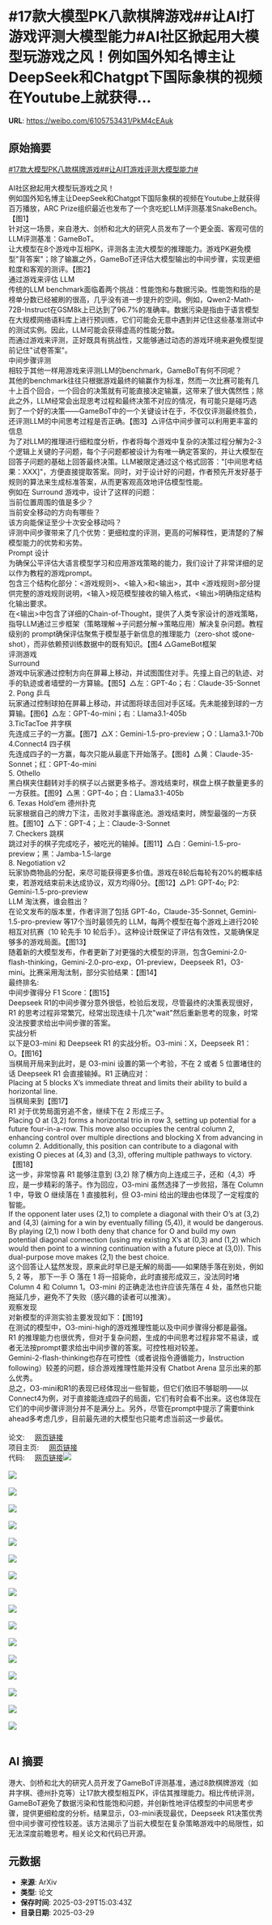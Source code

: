 # #17款大模型PK八款棋牌游戏##让AI打游戏评测大模型能力#AI社区掀起用大模型玩游戏之风！例如国外知名博主让DeepSeek和Chatgpt下国际象棋的视频在Youtube上就获得...

**URL**: https://weibo.com/6105753431/PkM4cEAuk

## 原始摘要

<a href="https://m.weibo.cn/search?containerid=231522type%3D1%26t%3D10%26q%3D%2317%E6%AC%BE%E5%A4%A7%E6%A8%A1%E5%9E%8BPK%E5%85%AB%E6%AC%BE%E6%A3%8B%E7%89%8C%E6%B8%B8%E6%88%8F%23&amp;extparam=%2317%E6%AC%BE%E5%A4%A7%E6%A8%A1%E5%9E%8BPK%E5%85%AB%E6%AC%BE%E6%A3%8B%E7%89%8C%E6%B8%B8%E6%88%8F%23" data-hide=""><span class="surl-text">#17款大模型PK八款棋牌游戏#</span></a><a href="https://m.weibo.cn/search?containerid=231522type%3D1%26t%3D10%26q%3D%23%E8%AE%A9AI%E6%89%93%E6%B8%B8%E6%88%8F%E8%AF%84%E6%B5%8B%E5%A4%A7%E6%A8%A1%E5%9E%8B%E8%83%BD%E5%8A%9B%23&amp;extparam=%23%E8%AE%A9AI%E6%89%93%E6%B8%B8%E6%88%8F%E8%AF%84%E6%B5%8B%E5%A4%A7%E6%A8%A1%E5%9E%8B%E8%83%BD%E5%8A%9B%23" data-hide=""><span class="surl-text">#让AI打游戏评测大模型能力#</span></a><br><br>AI社区掀起用大模型玩游戏之风！<br>例如国外知名博主让DeepSeek和Chatgpt下国际象棋的视频在Youtube上就获得百万播放，ARC Prize组织最近也发布了一个贪吃蛇LLM评测基准SnakeBench。【图1】<br>针对这一场景，来自港大、剑桥和北大的研究人员发布了一个更全面、客观可信的LLM评测基准：GameBoT。<br>让大模型在8个游戏中互相PK，评测各主流大模型的推理能力。游戏PK避免模型"背答案"；除了输赢之外，GameBoT还评估大模型输出的中间步骤，实现更细粒度和客观的测评。【图2】<br>通过游戏来评估 LLM<br>传统的LLM benchmark面临着两个挑战：性能饱和与数据污染。性能饱和指的是榜单分数已经被刷的很高，几乎没有进一步提升的空间。例如，Qwen2-Math-72B-Instruct在GSM8k上已达到了96.7%的准确率。数据污染是指由于语言模型在大规模网络语料库上进行预训练，它们可能会无意中遇到并记住这些基准测试中的测试实例。因此，LLM可能会获得虚高的性能分数。<br>而通过游戏来评测，正好既具有挑战性，又能够通过动态的游戏环境来避免模型提前记住"试卷答案"。<br>中间步骤评测<br>相较于其他一样用游戏来评测LLM的benchmark，GameBoT有何不同呢？<br>其他的benchmark往往只根据游戏最终的输赢作为标准，然而一次比赛可能有几十上百个回合，一个回合的决策就有可能直接决定输赢，这带来了很大偶然性；除此之外，LLM经常会出现思考过程和最终决策不对应的情况，有可能只是碰巧选到了一个好的决策——GameBoT中的一个关键设计在于，不仅仅评测最终胜负，还评测LLM的中间思考过程是否正确。【图3】△评估中间步骤可以利用更丰富的信息<br>为了对LLM的推理进行细粒度分析，作者将每个游戏中复杂的决策过程分解为2-3个逻辑上关键的子问题，每个子问题都被设计为有唯一确定答案的，并让大模型在回答子问题的基础上回答最终决策。LLM被限定通过这个格式回答："[中间思考结果：XXX]"，方便直接提取答案。同时，对于设计好的问题，作者预先开发好基于规则的算法来生成标准答案，从而更客观高效地评估模型性能。<br>例如在 Surround 游戏中，设计了这样的问题：<br>当前位置周围的值是多少？<br>当前安全移动的方向有哪些？<br>该方向能保证至少十次安全移动吗？<br>评测中间步骤带来了几个优势：更细粒度的评测，更高的可解释性，更清楚的了解模型能力的优势和劣势。<br>Prompt 设计<br>为确保公平评估大语言模型学习和应用游戏策略的能力，我们设计了非常详细的足以作为教程的游戏prompt。<br>包含三个结构化部分：&lt;游戏规则&gt;、&lt;输入&gt;和&lt;输出&gt;，其中 &lt;游戏规则&gt;部分提供完整的游戏规则说明，&lt;输入&gt;规范模型接收的输入格式，&lt;输出&gt;明确指定结构化输出要求。<br>在&lt;输出&gt;中包含了详细的Chain-of-Thought，提供了人类专家设计的游戏策略，指导LLM通过三步框架（策略理解→子问题分解→策略应用）解决复杂问题。教程级别的 prompt确保评估聚焦于模型基于新信息的推理能力（zero-shot 或one-shot），而非依赖预训练数据中的既有知识。【图4 △GameBot框架<br>评测游戏<br>Surround<br>游戏中玩家通过控制方向在屏幕上移动，并试图围住对手。先撞上自己的轨迹、对手的轨迹或者墙壁的一方算输。【图5】△左：GPT-4o；右：Claude-35-Sonnet<br>2. Pong 乒乓<br>玩家通过控制球拍在屏幕上移动，并试图将球击回对手区域。先未能接到球的一方算输。【图6】△左：GPT-4o-mini；右：Llama3.1-405b<br>3.TicTacToe 井字棋<br>先连成三子的一方赢。【图7】△X：Gemini-1.5-pro-preview；O：Llama3.1-70b<br>4.Connect4 四子棋<br>先连成四子的一方赢，每次只能从最底下开始落子。【图8】△黄：Claude-35-Sonnet；红：GPT-4o-mini<br>5. Othello<br>黑白棋夹住翻转对手的棋子以占据更多格子。游戏结束时，棋盘上棋子数量更多的一方获胜。【图9】△黑：GPT-4o；白：Llama3.1-405b<br>6. Texas Hold’em 德州扑克<br>玩家根据自己的牌力下注，击败对手赢得底池。游戏结束时，牌型最强的一方获胜。【图10】△下：GPT-4；上：Claude-3-Sonnet<br>7. Checkers 跳棋<br>跳过对手的棋子完成吃子，被吃光的输掉。【图11】△白：Gemini-1.5-pro-preview；黑：Jamba-1.5-large<br>8. Negotiation v2<br>玩家协商物品的分配，来尽可能获得更多价值。游戏在8轮后每轮有20%的概率结束，若游戏结束前未达成协议，双方均得0分。【图12】△P1: GPT-4o; P2: Gemini-1.5-pro-preview<br>LLM 淘汰赛，谁会胜出？<br>在论文发布的版本里，作者评测了包括 GPT-4o，Claude-35-Sonnet, Gemini-1.5-pro-preview 等17个当时最领先的 LLM，每两个模型在每个游戏上进行20轮相互对抗赛（10 轮先手 10 轮后手）。这种设计既保证了评估有效性，又能确保足够多的游戏局面。【图13】<br>随着新的大模型发布，作者更新了对更强的大模型的评测，包含Gemini-2.0-flash-thinking，Gemini-2.0-pro-exp，O1-preview，Deepseek R1，O3-mini。比赛采用淘汰制，部分实验结果：【图14】<br>最终排名:<br>中间步骤得分 F1 Score：【图15】<br>Deepseek R1的中间步骤分意外很低，检验后发现，尽管最终的决策表现很好，R1 的思考过程非常繁冗，经常出现连续十几次"wait"然后重新思考的现象，时常没法按要求给出中间步骤的答案。<br>实战分析<br>以下是O3-mini 和 Deepseek R1 的实战分析。O3-mini：X，Deepseek R1：O。【图16】<br>当棋局开局来到此时，是 O3-mini 设置的第一个考验，不在 2 或者 5 位置堵住的话 Deepseek R1 会直接输掉。R1 正确应对：<br>Placing at 5 blocks X’s immediate threat and limits their ability to build a horizontal line.<br>当棋局来到【图17】<br>R1 对于优势局面穷追不舍，继续下在 2 形成三子。<br>Placing O at (3,2) forms a horizontal trio in row 3, setting up potential for a future four-in-a-row. This move also occupies the central column 2, enhancing control over multiple directions and blocking X from advancing in column 2. Additionally, this position can contribute to a diagonal with existing O pieces at (4,3) and (3,3), offering multiple pathways to victory.【图18】<br>这一步，非常惊喜 R1 能够注意到 (3,2) 除了横方向上连成三子，还和（4,3）呼应，是一步精彩的落子。作为回应，O3-mini 虽然选择了一步败招，落在 Column 1 中，导致 O 继续落在 1 直接胜利，但 O3-mini 给出的理由也体现了一定程度的智能。<br>If the opponent later uses (2,1) to complete a diagonal with their O’s at (3,2) and (4,3) (aiming for a win by eventually filling (5,4)), it would be dangerous. By playing (2,1) now I both deny that chance for O and build my own potential diagonal connection (using my existing X’s at (0,3) and (1,2) which would then point to a winning continuation with a future piece at (3,0)). This dual-purpose move makes (2,1) the best choice.<br>这个回答让人猛然发现，原来此时早已是无解的局面——如果随手落在别处，例如 5, 2 等， 那下一手 O 落在 1 将一招毙命，此时直接形成双三，没法同时堵Column 4 和 Column 1。O3-mini 的正确走法也许应该先落在 4 处，虽然也只能拖延几步，避免不了失败（感兴趣的读者可以推演）。<br>观察发现<br>对新模型的评测实验主要发现如下：【图19】<br>在测试的模型中，O3-mini-high的游戏推理性能以及中间步骤得分都是最强。<br>R1 的推理能力也很优秀，但对于复杂问题，生成的中间思考过程非常不易读，或者无法按prompt要求给出中间步骤的答案。可控性相对较差。<br>Gemini-2-flash-thinking也存在可控性（或者说指令遵循能力，Instruction following）较差的问题，综合游戏推理性能并没有 Chatbot Arena 显示出来的那么优秀。<br>总之，O3-mini和R1的表现已经体现出一些智能，但它们依旧不够聪明——以Connect4为例，对于直接能连成四子的局面，它们有时会看不出来。这也体现在它们的中间步骤评测分并不是满分上。另外，尽管在prompt中提示了需要think ahead多考虑几步，目前最先进的大模型也只能考虑当前这一步最优。<br><br>论文: <a href="https://weibo.cn/sinaurl?u=https%3A%2F%2Farxiv.org%2Fabs%2F2412.13602" data-hide=""><span class="url-icon"><img style="width: 1rem;height: 1rem" src="https://h5.sinaimg.cn/upload/2015/09/25/3/timeline_card_small_web_default.png" referrerpolicy="no-referrer"></span><span class="surl-text">网页链接</span></a><br>项目主页: <a href="https://weibo.cn/sinaurl?u=https%3A%2F%2Fvisual-ai.github.io%2Fgamebot%2F" data-hide=""><span class="url-icon"><img style="width: 1rem;height: 1rem" src="https://h5.sinaimg.cn/upload/2015/09/25/3/timeline_card_small_web_default.png" referrerpolicy="no-referrer"></span><span class="surl-text">网页链接</span></a><br>代码: <a href="https://weibo.cn/sinaurl?u=https%3A%2F%2Fgithub.com%2FVisual-AI%2FGAMEBoT" data-hide=""><span class="url-icon"><img style="width: 1rem;height: 1rem" src="https://h5.sinaimg.cn/upload/2015/09/25/3/timeline_card_small_web_default.png" referrerpolicy="no-referrer"></span><span class="surl-text">网页链接</span></a><img style="" src="https://tvax1.sinaimg.cn/large/006Fd7o3ly1hzxqjoqeimj30fk0coq4g.jpg" referrerpolicy="no-referrer"><br><br><img style="" src="https://tvax4.sinaimg.cn/large/006Fd7o3ly1hzxqjp4ip9j30ls0cq7a9.jpg" referrerpolicy="no-referrer"><br><br><img style="" src="https://tvax2.sinaimg.cn/large/006Fd7o3ly1hzxqjp4id5j30r60ekafh.jpg" referrerpolicy="no-referrer"><br><br><img style="" src="https://tvax4.sinaimg.cn/large/006Fd7o3ly1hzxqjoqxb5j30m20amjuj.jpg" referrerpolicy="no-referrer"><br><br><img style="" src="https://tvax3.sinaimg.cn/large/006Fd7o3ly1hzxqjp4h4zj30u00dmn5c.jpg" referrerpolicy="no-referrer"><br><br><img style="" src="https://tvax2.sinaimg.cn/large/006Fd7o3ly1hzxqjp3lwag304g05u43t.gif" referrerpolicy="no-referrer"><br><br><img style="" src="https://tvax1.sinaimg.cn/large/006Fd7o3ly1hzxqjoxjlwg304g05un1k.gif" referrerpolicy="no-referrer"><br><br><img style="" src="https://tvax2.sinaimg.cn/large/006Fd7o3ly1hzxqjou6itg30go0go413.gif" referrerpolicy="no-referrer"><br><br><img style="" src="https://tvax4.sinaimg.cn/large/006Fd7o3ly1hzxqjp70yag30m80it7eu.gif" referrerpolicy="no-referrer"><br><br><img style="" src="https://tvax1.sinaimg.cn/large/006Fd7o3ly1hzxqjpdzvzg30u00u07pj.gif" referrerpolicy="no-referrer"><br><br><img style="" src="https://tvax2.sinaimg.cn/large/006Fd7o3ly1hzxqjpd1o4g30hs0d1wx1.gif" referrerpolicy="no-referrer"><br><br><img style="" src="https://tvax3.sinaimg.cn/large/006Fd7o3ly1hzxqjpbavzg30u00u04du.gif" referrerpolicy="no-referrer"><br><br><img style="" src="https://tvax1.sinaimg.cn/large/006Fd7o3ly1hzxqjpdp4vg30u00pb1da.gif" referrerpolicy="no-referrer"><br><br><img style="" src="https://tvax1.sinaimg.cn/large/006Fd7o3ly1hzxqjouz08j30u00a9q6s.jpg" referrerpolicy="no-referrer"><br><br><img style="" src="https://tvax1.sinaimg.cn/large/006Fd7o3ly1hzxqjosrb9j30t40mi7bg.jpg" referrerpolicy="no-referrer"><br><br><img style="" src="https://tvax4.sinaimg.cn/large/006Fd7o3ly1hzxqjomonkj30gg0ei75o.jpg" referrerpolicy="no-referrer"><br><br><img style="" src="https://tvax2.sinaimg.cn/large/006Fd7o3ly1hzxqjons52j30g60cw407.jpg" referrerpolicy="no-referrer"><br><br>

## AI 摘要

港大、剑桥和北大的研究人员开发了GameBoT评测基准，通过8款棋牌游戏（如井字棋、德州扑克等）让17款大模型相互PK，评估其推理能力。相比传统评测，GameBoT避免了数据污染和性能饱和问题，并创新性地评估模型的中间思考步骤，提供更细粒度的分析。结果显示，O3-mini表现最优，Deepseek R1决策优秀但中间步骤可控性较差。该方法揭示了当前大模型在复杂策略游戏中的局限性，如无法深度前瞻思考。相关论文和代码已开源。

## 元数据

- **来源**: ArXiv
- **类型**: 论文
- **保存时间**: 2025-03-29T15:03:43Z
- **目录日期**: 2025-03-29
